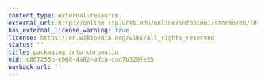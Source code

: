 ```yaml
---
content_type: external-resource
external_url: http://online.itp.ucsb.edu/online/infobio01/stormo/oh/10.html
has_external_license_warning: true
license: https://en.wikipedia.org/wiki/All_rights_reserved
status: ''
title: packaging into chromatin
uid: c867236b-c068-4a82-adca-cad7b329fe25
wayback_url: ''
---
```

